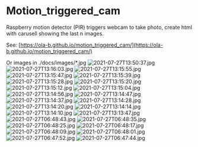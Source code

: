 # Motion_triggered_cam
Raspberry motion detector (PIR) triggers webcam to take photo, create html with carusell showing the last n images.

See: [https://ola-b.github.io/motion_triggered_cam/](https://ola-b.github.io/motion_triggered_cam/)


Or images in ./docs/images/*.jpg
![2021-07-27T13:50:37.jpg](https://github.com/Ola-B/motion_triggered_cam/blob/main/docs/images/2021-07-27T13:50:37.jpg "2021-07-27T13:50:37.jpg")
![2021-07-27T13:16:03.jpg](https://github.com/Ola-B/motion_triggered_cam/blob/main/docs/images/2021-07-27T13:16:03.jpg "2021-07-27T13:16:03.jpg")
![2021-07-27T13:15:55.jpg](https://github.com/Ola-B/motion_triggered_cam/blob/main/docs/images/2021-07-27T13:15:55.jpg "2021-07-27T13:15:55.jpg")
![2021-07-27T13:15:47.jpg](https://github.com/Ola-B/motion_triggered_cam/blob/main/docs/images/2021-07-27T13:15:47.jpg "2021-07-27T13:15:47.jpg")
![2021-07-27T13:15:39.jpg](https://github.com/Ola-B/motion_triggered_cam/blob/main/docs/images/2021-07-27T13:15:39.jpg "2021-07-27T13:15:39.jpg")
![2021-07-27T13:15:28.jpg](https://github.com/Ola-B/motion_triggered_cam/blob/main/docs/images/2021-07-27T13:15:28.jpg "2021-07-27T13:15:28.jpg")
![2021-07-27T13:15:20.jpg](https://github.com/Ola-B/motion_triggered_cam/blob/main/docs/images/2021-07-27T13:15:20.jpg "2021-07-27T13:15:20.jpg")
![2021-07-27T13:15:12.jpg](https://github.com/Ola-B/motion_triggered_cam/blob/main/docs/images/2021-07-27T13:15:12.jpg "2021-07-27T13:15:12.jpg")
![2021-07-27T13:15:04.jpg](https://github.com/Ola-B/motion_triggered_cam/blob/main/docs/images/2021-07-27T13:15:04.jpg "2021-07-27T13:15:04.jpg")
![2021-07-27T13:14:56.jpg](https://github.com/Ola-B/motion_triggered_cam/blob/main/docs/images/2021-07-27T13:14:56.jpg "2021-07-27T13:14:56.jpg")
![2021-07-27T13:14:47.jpg](https://github.com/Ola-B/motion_triggered_cam/blob/main/docs/images/2021-07-27T13:14:47.jpg "2021-07-27T13:14:47.jpg")
![2021-07-27T13:14:37.jpg](https://github.com/Ola-B/motion_triggered_cam/blob/main/docs/images/2021-07-27T13:14:37.jpg "2021-07-27T13:14:37.jpg")
![2021-07-27T13:14:28.jpg](https://github.com/Ola-B/motion_triggered_cam/blob/main/docs/images/2021-07-27T13:14:28.jpg "2021-07-27T13:14:28.jpg")
![2021-07-27T13:14:20.jpg](https://github.com/Ola-B/motion_triggered_cam/blob/main/docs/images/2021-07-27T13:14:20.jpg "2021-07-27T13:14:20.jpg")
![2021-07-27T13:14:14.jpg](https://github.com/Ola-B/motion_triggered_cam/blob/main/docs/images/2021-07-27T13:14:14.jpg "2021-07-27T13:14:14.jpg")
![2021-07-27T13:14:10.jpg](https://github.com/Ola-B/motion_triggered_cam/blob/main/docs/images/2021-07-27T13:14:10.jpg "2021-07-27T13:14:10.jpg")
![2021-07-27T13:13:47.jpg](https://github.com/Ola-B/motion_triggered_cam/blob/main/docs/images/2021-07-27T13:13:47.jpg "2021-07-27T13:13:47.jpg")
![2021-07-27T06:48:43.jpg](https://github.com/Ola-B/motion_triggered_cam/blob/main/docs/images/2021-07-27T06:48:43.jpg "2021-07-27T06:48:43.jpg")
![2021-07-27T06:48:35.jpg](https://github.com/Ola-B/motion_triggered_cam/blob/main/docs/images/2021-07-27T06:48:35.jpg "2021-07-27T06:48:35.jpg")
![2021-07-27T06:48:25.jpg](https://github.com/Ola-B/motion_triggered_cam/blob/main/docs/images/2021-07-27T06:48:25.jpg "2021-07-27T06:48:25.jpg")
![2021-07-27T06:48:17.jpg](https://github.com/Ola-B/motion_triggered_cam/blob/main/docs/images/2021-07-27T06:48:17.jpg "2021-07-27T06:48:17.jpg")
![2021-07-27T06:48:09.jpg](https://github.com/Ola-B/motion_triggered_cam/blob/main/docs/images/2021-07-27T06:48:09.jpg "2021-07-27T06:48:09.jpg")
![2021-07-27T06:48:01.jpg](https://github.com/Ola-B/motion_triggered_cam/blob/main/docs/images/2021-07-27T06:48:01.jpg "2021-07-27T06:48:01.jpg")
![2021-07-27T06:47:52.jpg](https://github.com/Ola-B/motion_triggered_cam/blob/main/docs/images/2021-07-27T06:47:52.jpg "2021-07-27T06:47:52.jpg")
![2021-07-27T06:47:44.jpg](https://github.com/Ola-B/motion_triggered_cam/blob/main/docs/images/2021-07-27T06:47:44.jpg "2021-07-27T06:47:44.jpg")
